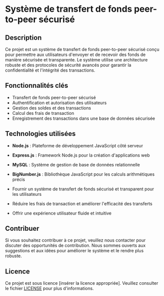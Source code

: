 # Système de transfert de fonds peer-to-peer sécurisé

## Description
Ce projet est un système de transfert de fonds peer-to-peer sécurisé conçu pour permettre aux utilisateurs d'envoyer et de recevoir des fonds de manière sécurisée et transparente. Le système utilise une architecture robuste et des protocoles de sécurité avancés pour garantir la confidentialité et l'intégrité des transactions.

## Fonctionnalités clés
* Transfert de fonds peer-to-peer sécurisé
* Authentification et autorisation des utilisateurs
* Gestion des soldes et des transactions
* Calcul des frais de transaction
* Enregistrement des transactions dans une base de données sécurisée

## Technologies utilisées
* **Node.js** : Plateforme de développement JavaScript côté serveur
* **Express.js** : Framework Node.js pour la création d'applications web
* **MySQL** : Système de gestion de base de données relationnelle
* **BigNumber.js** : Bibliothèque JavaScript pour les calculs arithmétiques précis

            
* Fournir un système de transfert de fonds sécurisé et transparent pour les utilisateurs
* Réduire les frais de transaction et améliorer l'efficacité des transferts
* Offrir une expérience utilisateur fluide et intuitive

## Contribuer
Si vous souhaitez contribuer à ce projet, veuillez nous contacter pour discuter des opportunités de contribution. Nous sommes ouverts aux suggestions et aux idées pour améliorer le système et le rendre plus robuste.

## Licence
Ce projet est sous licence [insérer la licence appropriée]. Veuillez consulter le fichier [LICENSE](LICENSE) pour plus d'informations.
